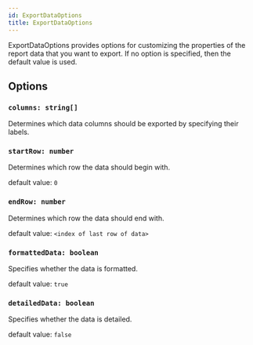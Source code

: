 ```yaml
---
id: ExportDataOptions
title: ExportDataOptions
---
```


ExportDataOptions provides options for customizing the properties of the report data that you want to export. If no option is specified, then the default value is used.

## Options

### `columns: string[]`
Determines which data columns should be exported by specifying their labels.

### `startRow: number` 
Determines which row the data should begin with.

default value: `0`

### `endRow: number` 
Determines which row the data should end with.

default value: `<index of last row of data>`

### `formattedData: boolean` 
Specifies whether the data is formatted.

default value: `true`

### `detailedData: boolean` 
Specifies whether the data is detailed.

default value: `false`
